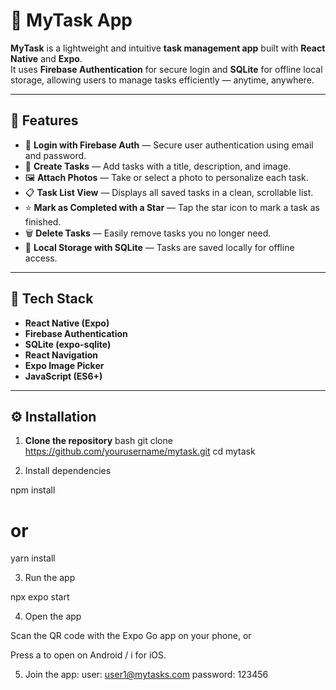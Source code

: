 # 📱 MyTask App

**MyTask** is a lightweight and intuitive **task management app** built with **React Native** and **Expo**.  
It uses **Firebase Authentication** for secure login and **SQLite** for offline local storage, allowing users to manage tasks efficiently — anytime, anywhere.

---

## 🚀 Features

- 🔐 **Login with Firebase Auth** — Secure user authentication using email and password.  
- 📝 **Create Tasks** — Add tasks with a title, description, and image.  
- 🖼️ **Attach Photos** — Take or select a photo to personalize each task.  
- 📋 **Task List View** — Displays all saved tasks in a clean, scrollable list.  
- ⭐ **Mark as Completed with a Star** — Tap the star icon to mark a task as finished.  
- 🗑️ **Delete Tasks** — Easily remove tasks you no longer need.  
- 💾 **Local Storage with SQLite** — Tasks are saved locally for offline access.  

---

## 🧱 Tech Stack

- **React Native (Expo)**
- **Firebase Authentication**
- **SQLite (expo-sqlite)**
- **React Navigation**
- **Expo Image Picker**
- **JavaScript (ES6+)**

---

## ⚙️ Installation

1. **Clone the repository**
   bash
   git clone https://github.com/yourusername/mytask.git
   cd mytask

2. Install dependencies

npm install
# or
yarn install

3. Run the app

npx expo start

4. Open the app

Scan the QR code with the Expo Go app on your phone, or

Press a to open on Android / i for iOS.

5. Join the app:
user: user1@mytasks.com
password: 123456

